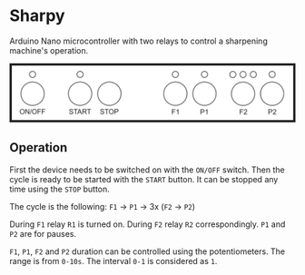 # Sharpy
Arduino Nano microcontroller with two relays to control a sharpening machine's operation.

![Box Design](https://raw.githubusercontent.com/mdavid626/sharpy/main/docs/box-design.png?v=1)

## Operation
First the device needs to be switched on with the `ON/OFF` switch. Then the cycle is ready to be started with the `START` button. It can be stopped any time using the `STOP` button.

The cycle is the following: `F1` -> `P1` -> 3x (`F2` -> `P2`)

During `F1` relay `R1` is turned on. During `F2` relay `R2` correspondingly. `P1` and `P2` are for pauses.

`F1`, `P1`, `F2` and `P2` duration can be controlled using the potentiometers. The range is from `0-10s`. The interval `0-1` is considered as `1`.

